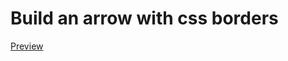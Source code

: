 # Build an arrow with css borders

[Preview](http://htmlpreview.github.io/?https://github.com/rasenderhase/codecademy/blob/master/border.html)

